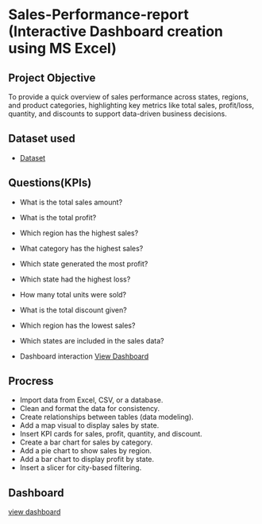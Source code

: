 # Sales-Performance-report (Interactive Dashboard creation using MS Excel)

## Project Objective
To provide a quick overview of sales performance across states, regions, and product categories, highlighting key metrics like total sales, profit/loss, quantity, and discounts to support data-driven business decisions.
## Dataset used 
- <a href="https://github.com/Uma160803/Sales-Performance-report/blob/main/Sample%20-%20Superstore_new1.xlsx">Dataset</a>
## Questions(KPIs)
- What is the total sales amount?
- What is the total profit?
- Which region has the highest sales?
- What category has the highest sales?
- Which state generated the most profit?
- Which state had the highest loss?
- How many total units were sold?
- What is the total discount given?
- Which region has the lowest sales?
- Which states are included in the sales data?

- Dashboard interaction <a href="https://github.com/Uma160803/Sales-Performance-report/commit/7e214aa307551cc3b2f3db77f898e1732b46b3fc">View Dashboard</a>
## Procress
- Import data from Excel, CSV, or a database.
- Clean and format the data for consistency.
- Create relationships between tables (data modeling).
- Add a map visual to display sales by state.
- Insert KPI cards for sales, profit, quantity, and discount.
- Create a bar chart for sales by category.
- Add a pie chart to show sales by region.
- Add a bar chart to display profit by state.
- Insert a slicer for city-based filtering.
## Dashboard
<a href="pic.png">view dashboard</a> 

